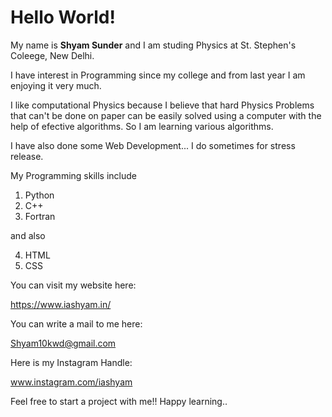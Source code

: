 # Hello World!

My name is __Shyam Sunder__ and I am studing Physics at St. Stephen's Coleege, New Delhi. 

I have interest in Programming since my college and from last year I am enjoying it very much. 

I like computational Physics because I believe that hard Physics Problems that can't be done on paper can be easily solved using a computer with the help of efective algorithms. So I am learning various algorithms.

I have also done some Web Development... I do sometimes for stress release.

My Programming skills include

1. Python
1. C++
1. Fortran

and also

4. HTML 
5. CSS

You can visit my website here:

https://www.iashyam.in/

You can write a mail to me here:

Shyam10kwd@gmail.com

Here is my Instagram Handle:

www.instagram.com/iashyam

Feel free to start a project with me!! Happy learning..
